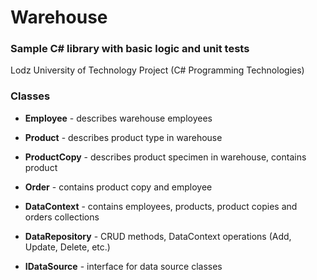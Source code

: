 # Warehouse
### Sample C# library with basic logic and unit tests
Lodz University of Technology Project (C# Programming Technologies) 

### Classes

* **Employee** - describes warehouse employees
* **Product** - describes product type in warehouse
* **ProductCopy** - describes product specimen in warehouse, contains product
* **Order** - contains product copy and employee


* **DataContext** - contains employees, products, product copies and orders collections
* **DataRepository** - CRUD methods, DataContext operations (Add, Update, Delete, etc.)
* **IDataSource** - interface for data source classes
